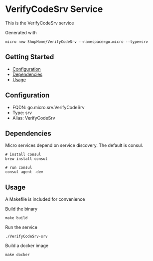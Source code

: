 # VerifyCodeSrv Service

This is the VerifyCodeSrv service

Generated with

```
micro new ShopHome/VerifyCodeSrv --namespace=go.micro --type=srv
```

## Getting Started

- [Configuration](#configuration)
- [Dependencies](#dependencies)
- [Usage](#usage)

## Configuration

- FQDN: go.micro.srv.VerifyCodeSrv
- Type: srv
- Alias: VerifyCodeSrv

## Dependencies

Micro services depend on service discovery. The default is consul.

```
# install consul
brew install consul

# run consul
consul agent -dev
```

## Usage

A Makefile is included for convenience

Build the binary

```
make build
```

Run the service
```
./VerifyCodeSrv-srv
```

Build a docker image
```
make docker
```